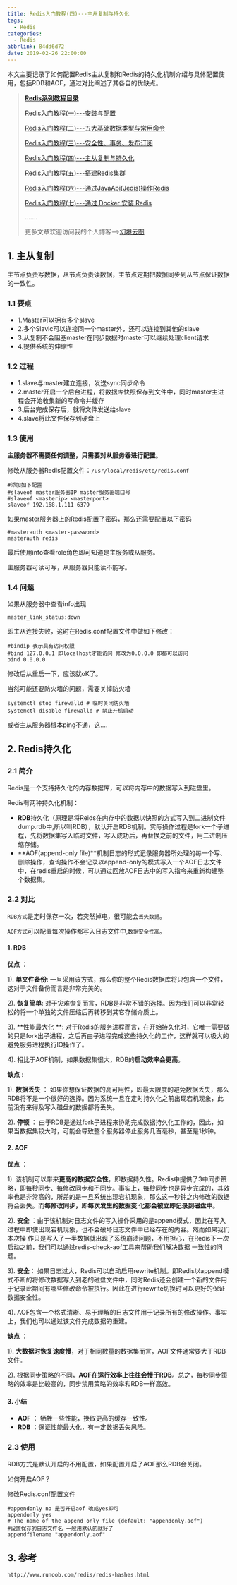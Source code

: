```yaml
---
title: Redis入门教程(四)---主从复制与持久化
tags:
  - Redis
categories:
  - Redis
abbrlink: 84dd6d72
date: 2019-02-26 22:00:00
---
```


本文主要记录了如何配置Redis主从复制和Redis的持久化机制介绍与具体配置使用，包括RDB和AOF，通过对比阐述了其各自的优缺点。

<!--more-->

> **[Redis系列教程目录](https://www.lixueduan.com/categories/Redis/)**
>
> [Redis入门教程(一)---安装与配置](https://www.lixueduan.com/posts/876962d5.html)
>
> [Redis入门教程(二)---五大基础数据类型与常用命令](https://www.lixueduan.com/posts/8380a4fa.html)
>
> [Redis入门教程(三)---安全性、事务、发布订阅](https://www.lixueduan.com/posts/5df38113.html)
>
> [Redis入门教程(四)---主从复制与持久化](https://www.lixueduan.com/posts/84dd6d72.html)
>
> [Redis入门教程(五)---搭建Redis集群](https://www.lixueduan.com/posts/397ed67.html)
>
> [Redis入门教程(六)---通过JavaApi(Jedis)操作Redis](https://www.lixueduan.com/posts/e456b1e5.html)
>
> [Redis入门教程(七)---通过 Docker 安装 Redis](https://www.lixueduan.com/posts/96375af.html)
>
> .......
>
> 更多文章欢迎访问我的个人博客-->[幻境云图](https://www.lixueduan.com/)



## 1. 主从复制

主节点负责写数据，从节点负责读数据，主节点定期把数据同步到从节点保证数据的一致性。

### 1.1 要点

- 1.Master可以拥有多个slave
- 2.多个Slavic可以连接同一个master外，还可以连接到其他的slave 
- 3.从复制不会阻塞master在同步数据时master可以继续处理client请求 
- 4.提供系统的伸缩性 

### 1.2 过程

- 1.slave与master建立连接，发送sync同步命令
- 2.master开启一个后台进程，将数据库快照保存到文件中，同时master主进程会开始收集新的写命令并缓存
- 3.后台完成保存后，就将文件发送给slave
- 4.slave将此文件保存到硬盘上 

### 1.3 使用

**主服务器不需要任何调整，只需要对从服务器进行配置**。

修改从服务器Redis配置文件：`/usr/local/redis/etc/redis.conf `

```shell
#添加如下配置
#slaveof master服务器IP master服务器端口号
#slaveof <masterip> <masterport>
slaveof 192.168.1.111 6379
```

如果master服务器上的Redis配置了密码，那么还需要配置以下密码

```shell
#masterauth <master-password>
masterauth redis
```

最后使用info查看role角色即可知道是主服务或从服务。

主服务器可读可写，从服务器只能读不能写。

### 1.4 问题

如果从服务器中查看info出现

```shell
master_link_status:down
```

即主从连接失败，这时在Redis.conf配置文件中做如下修改：

```shell
#bindip 表示具有访问权限
#bind 127.0.0.1 即localhost才能访问 修改为0.0.0.0 即都可以访问
bind 0.0.0.0 
```

修改后从重启一下，应该就oK了。

当然可能还要防火墙的问题，需要关掉防火墙

```shell
systemctl stop firewalld # 临时关闭防火墙
systemctl disable firewalld # 禁止开机启动
```

或者主从服务器根本ping不通，这....

## 2. Redis持久化

### 2.1 简介

Redis是一个支持持久化的内存数据库，可以将内存中的数据写入到磁盘里。

Redis有两种持久化机制：

- **RDB**持久化（原理是将Reids在内存中的数据以快照的方式写入到二进制文件dump.rdb中,所以叫RDB），默认开启RDB机制。实际操作过程是fork一个子进程，先将数据集写入临时文件，写入成功后，再替换之前的文件，用二进制压缩存储。 
- **AOF(append-only file)**机制日志的形式记录服务器所处理的每一个写、删除操作，查询操作不会记录以append-only的模式写入一个AOF日志文件中，在redis重启的时候，可以通过回放AOF日志中的写入指令来重新构建整个数据集。 

### 2.2 对比

`RDB方式`是定时保存一次，若突然掉电，很可能会`丢失数据`。

`AOF方式`可以配置每次操作都写入日志文件中,`数据安全性高`。

#### 1. RDB

**优点** ：

1). **单文件备份**: 一旦采用该方式，那么你的整个Redis数据库将只包含一个文件，这对于文件备份而言是非常完美的。

2). **恢复简单**: 对于灾难恢复而言，RDB是非常不错的选择。因为我们可以非常轻松的将一个单独的文件压缩后再转移到其它存储介质上。

3). **性能最大化 **: 对于Redis的服务进程而言，在开始持久化时，它唯一需要做的只是fork出子进程，之后再由子进程完成这些持久化的工作，这样就可以极大的避免服务进程执行IO操作了。

4). 相比于AOF机制，如果数据集很大，RDB的**启动效率会更高**。

**缺点** :

1). **数据丢失** ： 如果你想保证数据的高可用性，即最大限度的避免数据丢失，那么RDB将不是一个很好的选择。因为系统一旦在定时持久化之前出现宕机现象，此前没有来得及写入磁盘的数据都将丢失。

2). **停顿** ： 由于RDB是通过fork子进程来协助完成数据持久化工作的，因此，如果当数据集较大时，可能会导致整个服务器停止服务几百毫秒，甚至是1秒钟。

####  2. AOF

**优点** ： 

1). 该机制可以带来**更高的数据安全性**，即数据持久性。Redis中提供了3中同步策略，即每秒同步、每修改同步和不同步。事实上，每秒同步也是异步完成的，其效率也是非常高的，所差的是一旦系统出现宕机现象，那么这一秒钟之内修改的数据将会丢失。而**每修改同步，即每次发生的数据变 化都会被立即记录到磁盘中**。

2). **安全** ：由于该机制对日志文件的写入操作采用的是append模式，因此在写入过程中即使出现宕机现象，也不会破坏日志文件中已经存在的内容。然而如果我们本次操 作只是写入了一半数据就出现了系统崩溃问题，不用担心，在Redis下一次启动之前，我们可以通过redis-check-aof工具来帮助我们解决数据 一致性的问题。

3). **安全**： 如果日志过大，Redis可以自动启用rewrite机制。即Redis以append模式不断的将修改数据写入到老的磁盘文件中，同时Redis还会创建一个新的文件用于记录此期间有哪些修改命令被执行。因此在进行rewrite切换时可以更好的保证数据安全性。

4). AOF包含一个格式清晰、易于理解的日志文件用于记录所有的修改操作。事实上，我们也可以通过该文件完成数据的重建。

**缺点** ：

1). **大数据时恢复速度慢**，对于相同数量的数据集而言，AOF文件通常要大于RDB文件。

2). 根据同步策略的不同，**AOF在运行效率上往往会慢于RDB**。总之，每秒同步策略的效率是比较高的，同步禁用策略的效率和RDB一样高效。

#### 3. 小结

* **AOF** ： 牺牲一些性能，换取更高的缓存一致性。
* **RDB** ：保证性能最大化，有一定数据丢失风险。

### 2.3 使用

RDB方式是默认开启的不用配置，如果配置开启了AOF那么RDB会关闭。

如何开启AOF？

修改Redis.conf配置文件

```shell
#appendonly no 是否开启aof 改成yes即可
appendonly yes
# The name of the append only file (default: "appendonly.aof")
#设置保存的日志文件名 一般用默认的就好了
appendfilename "appendonly.aof"
```



## 3. 参考

`http://www.runoob.com/redis/redis-hashes.html`

